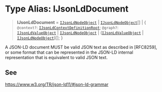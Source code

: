 # Type Alias: IJsonLdDocument

> **IJsonLdDocument** = [`IJsonLdNodeObject`](../interfaces/IJsonLdNodeObject.md) \| [`IJsonLdNodeObject`](../interfaces/IJsonLdNodeObject.md)[] \| \{ `@context?`: [`IJsonLdContextDefinitionRoot`](IJsonLdContextDefinitionRoot.md); `@graph?`: [`IJsonLdValueObject`](IJsonLdValueObject.md) \| [`IJsonLdNodeObject`](../interfaces/IJsonLdNodeObject.md) \| ([`IJsonLdValueObject`](IJsonLdValueObject.md) \| [`IJsonLdNodeObject`](../interfaces/IJsonLdNodeObject.md))[]; \}

A JSON-LD document MUST be valid JSON text as described in [RFC8259],
or some format that can be represented in the JSON-LD internal representation
that is equivalent to valid JSON text.

## See

https://www.w3.org/TR/json-ld11/#json-ld-grammar
